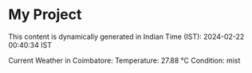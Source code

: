 # My Project

This content is dynamically generated in Indian Time (IST): 2024-02-22 00:40:34 IST


Current Weather in Coimbatore:
Temperature: 27.88 °C
Condition: mist

